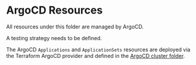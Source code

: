 # ArgoCD Resources

All resources under this folder are managed by ArgoCD.

A testing strategy needs to be defined.

The ArgoCD `Applications` and `ApplicationSets` resources are deployed via the
Terraform ArgoCD provider and defined in the [ArgoCD cluster folder][argocd-folder].

[argocd-folder]: ../arc/aws/391835788720/us-east-1/03_argocd/
